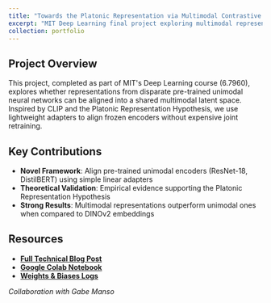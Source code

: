 ```yaml
---
title: "Towards the Platonic Representation via Multimodal Contrastive Alignment"
excerpt: "MIT Deep Learning final project exploring multimodal representation learning through contrastive alignment of frozen encoders.<br/><img src='/images/deep_learning_project/conceptual_contrastive.jpg'>"
collection: portfolio
---
```


## Project Overview

This project, completed as part of MIT's Deep Learning course (6.7960), explores whether representations from disparate pre-trained unimodal neural networks can be aligned into a shared multimodal latent space. Inspired by CLIP and the Platonic Representation Hypothesis, we use lightweight adapters to align frozen encoders without expensive joint retraining.

## Key Contributions

- **Novel Framework**: Align pre-trained unimodal encoders (ResNet-18, DistilBERT) using simple linear adapters
- **Theoretical Validation**: Empirical evidence supporting the Platonic Representation Hypothesis
- **Strong Results**: Multimodal representations outperform unimodal ones when compared to DINOv2 embeddings

## Resources

- **[Full Technical Blog Post](/blog/multimodal-alignment/)**
- **[Google Colab Notebook](https://colab.research.google.com/drive/1tguG-THn52pPGcU9KIkmVBzYbhiPfw1w?usp=sharing)**
- **[Weights & Biases Logs](https://wandb.ai/gmanso-mit/multimodal-proj)**

*Collaboration with Gabe Manso*